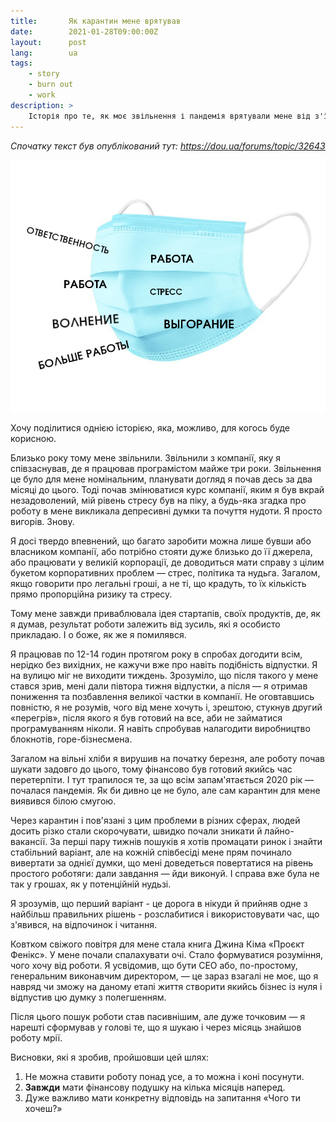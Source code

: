 ```yaml
---
title:       Як карантин мене врятував
date:        2021-01-28T09:00:00Z
layout:      post
lang:        ua
tags:
    - story
    - burn out
    - work
description: >
    Історія про те, як моє звільнення і пандемія врятували мене від з'їзду з глузду.
---
```


*Спочатку текст був опублікований тут: <https://dou.ua/forums/topic/32643>*

![Ось такої маски іноді не вистачає](/img/posts/001/main.png "Ось такої маски іноді не вистачає")

Хочу поділитися однією історією, яка, можливо, для когось буде корисною.

Близько року тому мене звільнили. Звільнили з компанії, яку я співзаснував, де
я працював програмістом майже три роки. Звільнення це було для мене
номінальним, планувати догляд я почав десь за два місяці до цього. Тоді почав
змінюватися курс компанії, яким я був вкрай незадоволений, мій рівень стресу
був на піку, а будь-яка згадка про роботу в мене викликала депресивні думки та
почуття нудоти. Я просто вигорів. Знову.

Я досі твердо впевнений, що багато заробити можна лише бувши або власником
компанії, або потрібно стояти дуже близько до її джерела, або працювати у
великій корпорації, де доводиться мати справу з цілим букетом корпоративних
проблем — стрес, політика та нудьга. Загалом, якщо говорити про легальні гроші,
а не ті, що крадуть, то їх кількість прямо пропорційна ризику та стресу.

Тому мене завжди приваблювала ідея стартапів, своїх продуктів, де, як я думав,
результат роботи залежить від зусиль, які я особисто прикладаю. І о боже, як же
я помилявся.

Я працював по 12-14 годин протягом року в спробах догодити всім, нерідко без
вихідних, не кажучи вже про навіть подібність відпустки. Я на вулицю міг не
виходити тиждень. Зрозуміло, що після такого у мене стався зрив, мені дали
півтора тижня відпустки, а після — я отримав пониження та позбавлення великої
частки в компанії. Не оговтавшись повністю, я не розумів, чого від мене хочуть
і, зрештою, стукнув другий «перегрів», після якого я був готовий на все, аби не
займатися програмуванням ніколи. Я навіть спробував налагодити виробництво
блокнотів, горе-бізнесмена.

Загалом на вільні хліби я вирушив на початку березня, але роботу почав шукати
задовго до цього, тому фінансово був готовий якийсь час перетерпіти. І тут
трапилося те, за що всім запам'ятається 2020 рік — почалася пандемія. Як би
дивно це не було, але сам карантин для мене виявився білою смугою.

Через карантин і пов'язані з цим проблеми в різних сферах, людей досить різко
стали скорочувати, швидко почали зникати й лайно-вакансії. За перші пару тижнів
пошуків я хотів промацати ринок і знайти стабільний варіант, але на кожній
співбесіді мене прям починало вивертати за однієї думки, що мені доведеться
повертатися на рівень простого роботяги: дали завдання — йди виконуй. І справа
вже була не так у грошах, як у потенційній нудьзі.

Я зрозумів, що перший варіант - це дорога в нікуди й прийняв одне з найбільш
правильних рішень - розслабитися і використовувати час, що з'явився, на
відпочинок і читання.

Ковтком свіжого повітря для мене стала книга Джина Кіма «Проєкт Фенікс». У мене
почали спалахувати очі. Стало формуватися розуміння, чого хочу від роботи. Я
усвідомив, що бути СЕО або, по-простому, генеральним виконавчим директором, —
це зараз взагалі не моє, що я навряд чи зможу на даному етапі життя створити
якийсь бізнес із нуля і відпустив цю думку з полегшенням.

Після цього пошук роботи став пасивнішим, але дуже точковим — я нарешті
сформував у голові те, що я шукаю і через місяць знайшов роботу мрії.

Висновки, які я зробив, пройшовши цей шлях:
1. Не можна ставити роботу понад усе, а то можна і коні посунути.
2. **Завжди** мати фінансову подушку на кілька місяців наперед.
3. Дуже важливо мати конкретну відповідь на запитання «Чого ти хочеш?»
